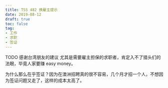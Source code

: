 ```yaml
---
title: TSS 482 换雇主提示
date: 2019-08-12
draft: true
toc: false
tag:
- 工作
- 求职
- 签证
---
```


TODO
感谢台湾朋友的建议
尤其是需要雇主担保的求职者，肯定入不了猎头们的法眼，毕竟人家要赚 easy money。

 为什么那么在乎签证？因为在澳洲招聘真的很不容易，几个月才招一个人，不想因为签证问题又走了，这样的成本太高了。